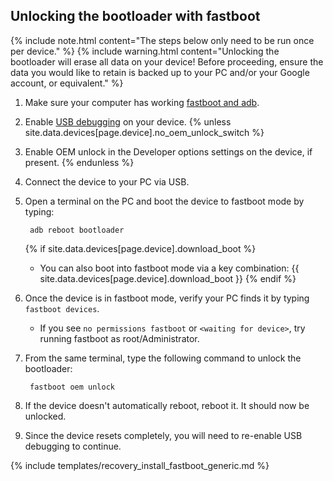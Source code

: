 ## Unlocking the bootloader with fastboot

{% include note.html content="The steps below only need to be run once per device." %}
{% include warning.html content="Unlocking the bootloader will erase all data on your device!
Before proceeding, ensure the data you would like to retain is backed up to your PC and/or your Google account, or equivalent." %}

1. Make sure your computer has working [fastboot and adb](adb_fastboot_guide.html).
2. Enable [USB debugging](adb_fastboot_guide.html#setting-up-adb) on your device.
{% unless site.data.devices[page.device].no_oem_unlock_switch %}
3. Enable OEM unlock in the Developer options settings on the device, if present.
{% endunless %}
4. Connect the device to your PC via USB.
5. Open a terminal on the PC and boot the device to fastboot mode by typing:

        adb reboot bootloader

    {% if site.data.devices[page.device].download_boot %}
    * You can also boot into fastboot mode via a key combination: {{ site.data.devices[page.device].download_boot }}
    {% endif %}
6. Once the device is in fastboot mode, verify your PC finds it by typing `fastboot devices`.
    * If you see `no permissions fastboot` or `<waiting for device>`, try running fastboot as root/Administrator.
7. From the same terminal, type the following command to unlock the bootloader:

        fastboot oem unlock

8. If the device doesn't automatically reboot, reboot it. It should now be unlocked.
9. Since the device resets completely, you will need to re-enable USB debugging to continue.

{% include templates/recovery_install_fastboot_generic.md %}
